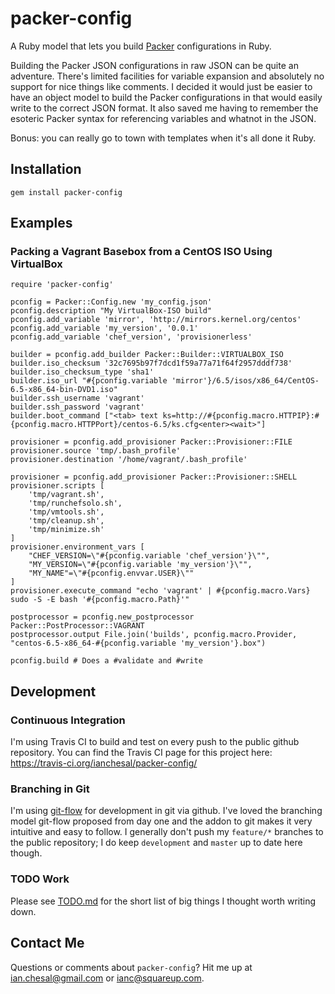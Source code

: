 # packer-config

A Ruby model that lets you build [Packer](http://packer.io) configurations in Ruby.

Building the Packer JSON configurations in raw JSON can be quite an adventure.
There's limited facilities for variable expansion and absolutely no support for
nice things like comments. I decided it would just be easier to have an object
model to build the Packer configurations in that would easily write to the
correct JSON format. It also saved me having to remember the esoteric Packer
syntax for referencing variables and whatnot in the JSON.

Bonus: you can really go to town with templates when it's all done it Ruby.

## Installation

    gem install packer-config

## Examples

### Packing a Vagrant Basebox from a CentOS ISO Using VirtualBox

    require 'packer-config'

    pconfig = Packer::Config.new 'my_config.json'
    pconfig.description "My VirtualBox-ISO build"
    pconfig.add_variable 'mirror', 'http://mirrors.kernel.org/centos'
    pconfig.add_variable 'my_version', '0.0.1'
    pconfig.add_variable 'chef_version', 'provisionerless'

    builder = pconfig.add_builder Packer::Builder::VIRTUALBOX_ISO
    builder.iso_checksum '32c7695b97f7dcd1f59a77a71f64f2957dddf738'
    builder.iso_checksum_type 'sha1'
    builder.iso_url "#{pconfig.variable 'mirror'}/6.5/isos/x86_64/CentOS-6.5-x86_64-bin-DVD1.iso"
    builder.ssh_username 'vagrant'
    builder.ssh_password 'vagrant'
    builder.boot_command ["<tab> text ks=http://#{pconfig.macro.HTTPIP}:#{pconfig.macro.HTTPPort}/centos-6.5/ks.cfg<enter><wait>"]

    provisioner = pconfig.add_provisioner Packer::Provisioner::FILE
    provisioner.source 'tmp/.bash_profile'
    provisioner.destination '/home/vagrant/.bash_profile'

    provisioner = pconfig.add_provisioner Packer::Provisioner::SHELL
    provisioner.scripts [
        'tmp/vagrant.sh',
        'tmp/runchefsolo.sh',
        'tmp/vmtools.sh',
        'tmp/cleanup.sh',
        'tmp/minimize.sh'
    ]
    provisioner.environment_vars [
        "CHEF_VERSION=\"#{pconfig.variable 'chef_version'}\"",
        "MY_VERSION=\"#{pconfig.variable 'my_version'}\"",
        "MY_NAME"=\"#{pconfig.envvar.USER}\""
    ]
    provisioner.execute_command "echo 'vagrant' | #{pconfig.macro.Vars} sudo -S -E bash '#{pconfig.macro.Path}'"

    postprocessor = pconfig.new_postprocessor Packer::PostProcessor::VAGRANT
    postprocessor.output File.join('builds', pconfig.macro.Provider, "centos-6.5-x86_64-#{pconfig.variable 'my_version'}.box")

    pconfig.build # Does a #validate and #write

## Development

### Continuous Integration

I'm using Travis CI to build and test on every push to the public github repository. You can find the Travis CI page for this project here: https://travis-ci.org/ianchesal/packer-config/

### Branching in Git

I'm using [git-flow](http://nvie.com/posts/a-successful-git-branching-model/) for development in git via github. I've loved the branching model git-flow proposed from day one and the addon to git makes it very intuitive and easy to follow. I generally don't push my `feature/*` branches to the public repository; I do keep `development` and `master` up to date here though.

### TODO Work

Please see [TODO.md](TODO.md) for the short list of big things I thought worth writing down.

## Contact Me

Questions or comments about `packer-config`? Hit me up at ian.chesal@gmail.com or ianc@squareup.com.